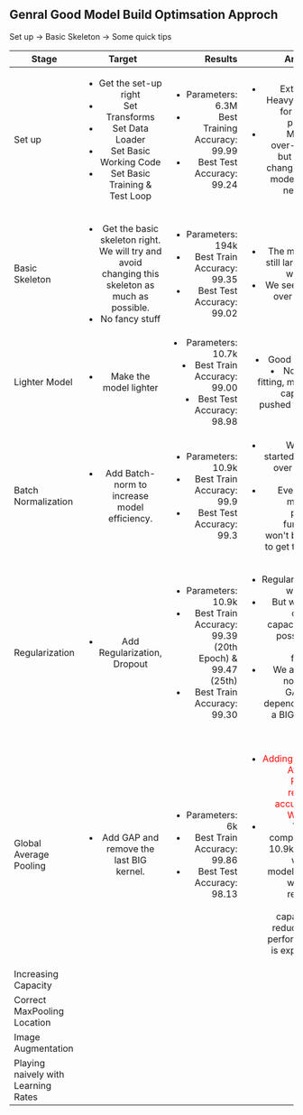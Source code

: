 
## Genral Good Model Build Optimsation Approch 
Set up -> Basic Skeleton -> 
Some quick tips

| Stage        | Target           | Results  | Analysis  | 
| ------------- |:-------------:| -----:|-----:|
| Set up   | <ul><li>Get the set-up right</li><li>Set Transforms</li><li>Set Data Loader</li><li>Set Basic Working Code</li><li>Set Basic Training  & Test Loop</li></ul> | <ul><li>Parameters: 6.3M</li><li>Best Training Accuracy: 99.99</li><li>Best Test Accuracy: 99.24</li></ul>|<ul><li>Extremely Heavy Model for such a problem</li><li>Model is over-fitting, but we are changing our model in the next step</li></ul> | 
| Basic Skeleton  |<ul><li>Get the basic skeleton right. We will try and avoid changing this skeleton as much as possible. </li><li>No fancy stuff</li></ul>|<ul><li>Parameters: 194k</li><li>Best Train Accuracy: 99.35</li><li>Best Test Accuracy: 99.02</li>|<ul><li>The model is still large, but working. </li><li>We see some over-fitting</li>
| Lighter Model  |<ul><li>Make the model lighter</li></ul></ul>|<li>Parameters: 10.7k</li><li>Best Train Accuracy: 99.00</li><li>Best Test Accuracy: 98.98</li></ul>|<li>Good model!</li><li>No over-fitting, model is capable if pushed further</li></ul> 
| Batch Normalization  |<ul><li>Add Batch-norm to increase model efficiency.</li></ul>|<ul><li>Parameters: 10.9k</li><li>Best Train Accuracy: 99.9</li><li>Best Test Accuracy: 99.3</li>|<ul><li>We have started to see over-fitting now. </li><li>Even if the model is pushed further, it won't be able to get to 99.4</li></ul>
| Regularization  |<ul><li>Add Regularization, Dropout</li></ul>|<ul><li>Parameters: 10.9k</li><li>Best Train Accuracy: 99.39 (20th Epoch) & 99.47 (25th)</li><li>Best Train Accuracy: 99.30</li></ul>|<ul><li>Regularization working. </li><li>But with the current capacity, not possible to push it further. </li><li>We are also not using GAP, but depending on a BIG-sized kernel</li></ul>
| Global Average Pooling  |<ul><li>Add GAP and remove the last BIG kernel.</li></ul>|<ul><li>Parameters: 6k</li><li>Best Train Accuracy: 99.86</li><li>Best Test Accuracy: 98.13</li></ul>|<ul><li><span style="color:red">Adding Global Average Pooling reduces accuracy - WRONG</span></li><li>We are comparing a 10.9k model with 6k model. Since we have reduced model capacity, a reduction in performance is expected. </li></ul>
| Increasing Capacity  |  | | | 
| Correct MaxPooling Location  |  | | | 
| Image Augmentation  |  | | | 
| Playing naively with Learning Rates  |  | | | 
